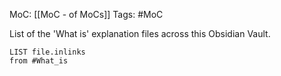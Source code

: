
MoC: [[MoC - of MoCs]]
Tags: #MoC 

List of the 'What is' explanation files across this Obsidian Vault.

```dataview
LIST file.inlinks
from #What_is 
```